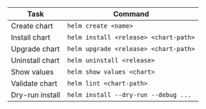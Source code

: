 |Task|Command|
|---|---|
|Create chart|`helm create <name>`|
|Install chart|`helm install <release> <chart-path>`|
|Upgrade chart|`helm upgrade <release> <chart-path>`|
|Uninstall chart|`helm uninstall <release>`|
|Show values|`helm show values <chart>`|
|Validate chart|`helm lint <chart-path>`|
|Dry-run install|`helm install --dry-run --debug ...`|
